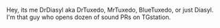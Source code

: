 Hey, its me DrDiasyl aka DrTuxedo, MrTuxedo, BlueTuxedo, or just Diasyl.
I'm that guy who opens dozen of sound PRs on TGstation.

<!---
DrDiasyl/DrDiasyl is a ✨ special ✨ repository because its `README.md` (this file) appears on your GitHub profile.
You can click the Preview link to take a look at your changes.
--->
